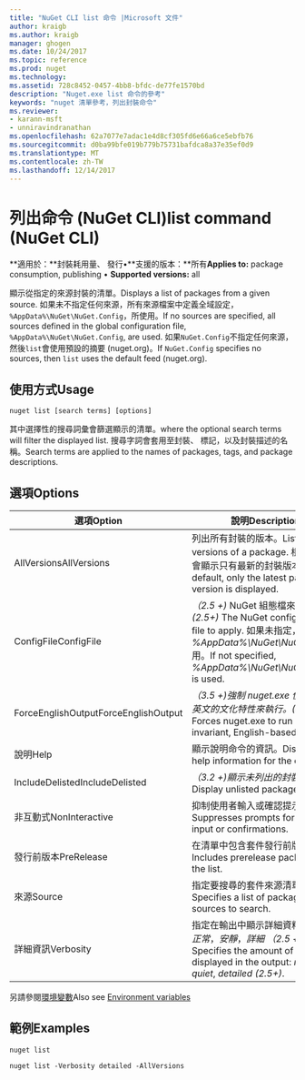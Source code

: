 ```yaml
---
title: "NuGet CLI list 命令 |Microsoft 文件"
author: kraigb
ms.author: kraigb
manager: ghogen
ms.date: 10/24/2017
ms.topic: reference
ms.prod: nuget
ms.technology: 
ms.assetid: 728c8452-0457-4bb8-bfdc-de77fe1570bd
description: "Nuget.exe list 命令的參考"
keywords: "nuget 清單參考，列出封裝命令"
ms.reviewer:
- karann-msft
- unniravindranathan
ms.openlocfilehash: 62a7077e7adac1e4d8cf305fd6e66a6ce5ebfb76
ms.sourcegitcommit: d0ba99bfe019b779b75731bafdca8a37e35ef0d9
ms.translationtype: MT
ms.contentlocale: zh-TW
ms.lasthandoff: 12/14/2017
---
```

# <a name="list-command-nuget-cli"></a><span data-ttu-id="ef538-104">列出命令 (NuGet CLI)</span><span class="sxs-lookup"><span data-stu-id="ef538-104">list command (NuGet CLI)</span></span>

<span data-ttu-id="ef538-105">**適用於：**封裝耗用量、 發行&bullet;**支援的版本：**所有</span><span class="sxs-lookup"><span data-stu-id="ef538-105">**Applies to:** package consumption, publishing &bullet; **Supported versions:** all</span></span>

<span data-ttu-id="ef538-106">顯示從指定的來源封裝的清單。</span><span class="sxs-lookup"><span data-stu-id="ef538-106">Displays a list of packages from a given source.</span></span> <span data-ttu-id="ef538-107">如果未不指定任何來源，所有來源檔案中定義全域設定， `%AppData%\NuGet\NuGet.Config`，所使用。</span><span class="sxs-lookup"><span data-stu-id="ef538-107">If no sources are specified, all sources defined in the global configuration file, `%AppData%\NuGet\NuGet.Config`, are used.</span></span> <span data-ttu-id="ef538-108">如果`NuGet.Config`不指定任何來源，然後`list`會使用預設的摘要 (nuget.org)。</span><span class="sxs-lookup"><span data-stu-id="ef538-108">If `NuGet.Config` specifies no sources, then `list` uses the default feed (nuget.org).</span></span>

## <a name="usage"></a><span data-ttu-id="ef538-109">使用方式</span><span class="sxs-lookup"><span data-stu-id="ef538-109">Usage</span></span>

```
nuget list [search terms] [options]
```

<span data-ttu-id="ef538-110">其中選擇性的搜尋詞彙會篩選顯示的清單。</span><span class="sxs-lookup"><span data-stu-id="ef538-110">where the optional search terms will filter the displayed list.</span></span> <span data-ttu-id="ef538-111">搜尋字詞會套用至封裝、 標記，以及封裝描述的名稱。</span><span class="sxs-lookup"><span data-stu-id="ef538-111">Search terms are applied to the names of packages, tags, and package descriptions.</span></span>

## <a name="options"></a><span data-ttu-id="ef538-112">選項</span><span class="sxs-lookup"><span data-stu-id="ef538-112">Options</span></span>
| <span data-ttu-id="ef538-113">選項</span><span class="sxs-lookup"><span data-stu-id="ef538-113">Option</span></span> | <span data-ttu-id="ef538-114">說明</span><span class="sxs-lookup"><span data-stu-id="ef538-114">Description</span></span> |
| --- | --- |
| <span data-ttu-id="ef538-115">AllVersions</span><span class="sxs-lookup"><span data-stu-id="ef538-115">AllVersions</span></span> | <span data-ttu-id="ef538-116">列出所有封裝的版本。</span><span class="sxs-lookup"><span data-stu-id="ef538-116">List all versions of a package.</span></span> <span data-ttu-id="ef538-117">根據預設，會顯示只有最新的封裝版本。</span><span class="sxs-lookup"><span data-stu-id="ef538-117">By default, only the latest package version is displayed.</span></span> |
| <span data-ttu-id="ef538-118">ConfigFile</span><span class="sxs-lookup"><span data-stu-id="ef538-118">ConfigFile</span></span> | <span data-ttu-id="ef538-119">*（2.5 +)* NuGet 組態檔來套用。</span><span class="sxs-lookup"><span data-stu-id="ef538-119">*(2.5+)* The NuGet configuration file to apply.</span></span> <span data-ttu-id="ef538-120">如果未指定， *%AppData%\NuGet\NuGet.Config*用。</span><span class="sxs-lookup"><span data-stu-id="ef538-120">If not specified, *%AppData%\NuGet\NuGet.Config* is used.</span></span> |
| <span data-ttu-id="ef538-121">ForceEnglishOutput</span><span class="sxs-lookup"><span data-stu-id="ef538-121">ForceEnglishOutput</span></span> | <span data-ttu-id="ef538-122">*（3.5 +)*強制 nuget.exe 使用不變，英文的文化特性來執行。</span><span class="sxs-lookup"><span data-stu-id="ef538-122">*(3.5+)* Forces nuget.exe to run using an invariant, English-based culture.</span></span> |
| <span data-ttu-id="ef538-123">說明</span><span class="sxs-lookup"><span data-stu-id="ef538-123">Help</span></span> | <span data-ttu-id="ef538-124">顯示說明命令的資訊。</span><span class="sxs-lookup"><span data-stu-id="ef538-124">Displays help information for the command.</span></span> |
| <span data-ttu-id="ef538-125">IncludeDelisted</span><span class="sxs-lookup"><span data-stu-id="ef538-125">IncludeDelisted</span></span> | <span data-ttu-id="ef538-126">*（3.2 +)*顯示未列出的封裝。</span><span class="sxs-lookup"><span data-stu-id="ef538-126">*(3.2+)* Display unlisted packages.</span></span> |
| <span data-ttu-id="ef538-127">非互動式</span><span class="sxs-lookup"><span data-stu-id="ef538-127">NonInteractive</span></span> | <span data-ttu-id="ef538-128">抑制使用者輸入或確認提示。</span><span class="sxs-lookup"><span data-stu-id="ef538-128">Suppresses prompts for user input or confirmations.</span></span> |
| <span data-ttu-id="ef538-129">發行前版本</span><span class="sxs-lookup"><span data-stu-id="ef538-129">PreRelease</span></span> | <span data-ttu-id="ef538-130">在清單中包含套件發行前版本。</span><span class="sxs-lookup"><span data-stu-id="ef538-130">Includes prerelease packages in the list.</span></span> |
| <span data-ttu-id="ef538-131">來源</span><span class="sxs-lookup"><span data-stu-id="ef538-131">Source</span></span> | <span data-ttu-id="ef538-132">指定要搜尋的套件來源清單。</span><span class="sxs-lookup"><span data-stu-id="ef538-132">Specifies a list of packages sources to search.</span></span> |
| <span data-ttu-id="ef538-133">詳細資訊</span><span class="sxs-lookup"><span data-stu-id="ef538-133">Verbosity</span></span> | <span data-ttu-id="ef538-134">指定在輸出中顯示詳細資料的數量：*正常*，*安靜*，*詳細 （2.5 +）*。</span><span class="sxs-lookup"><span data-stu-id="ef538-134">Specifies the amount of detail displayed in the output: *normal*, *quiet*, *detailed (2.5+)*.</span></span> |

<span data-ttu-id="ef538-135">另請參閱[環境變數](cli-ref-environment-variables.md)</span><span class="sxs-lookup"><span data-stu-id="ef538-135">Also see [Environment variables](cli-ref-environment-variables.md)</span></span>

## <a name="examples"></a><span data-ttu-id="ef538-136">範例</span><span class="sxs-lookup"><span data-stu-id="ef538-136">Examples</span></span>

```
nuget list

nuget list -Verbosity detailed -AllVersions
```
